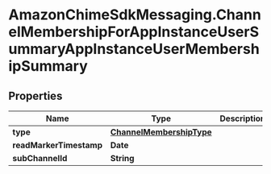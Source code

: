 # AmazonChimeSdkMessaging.ChannelMembershipForAppInstanceUserSummaryAppInstanceUserMembershipSummary

## Properties

Name | Type | Description | Notes
------------ | ------------- | ------------- | -------------
**type** | [**ChannelMembershipType**](ChannelMembershipType.md) |  | [optional] 
**readMarkerTimestamp** | **Date** |  | [optional] 
**subChannelId** | **String** |  | [optional] 


